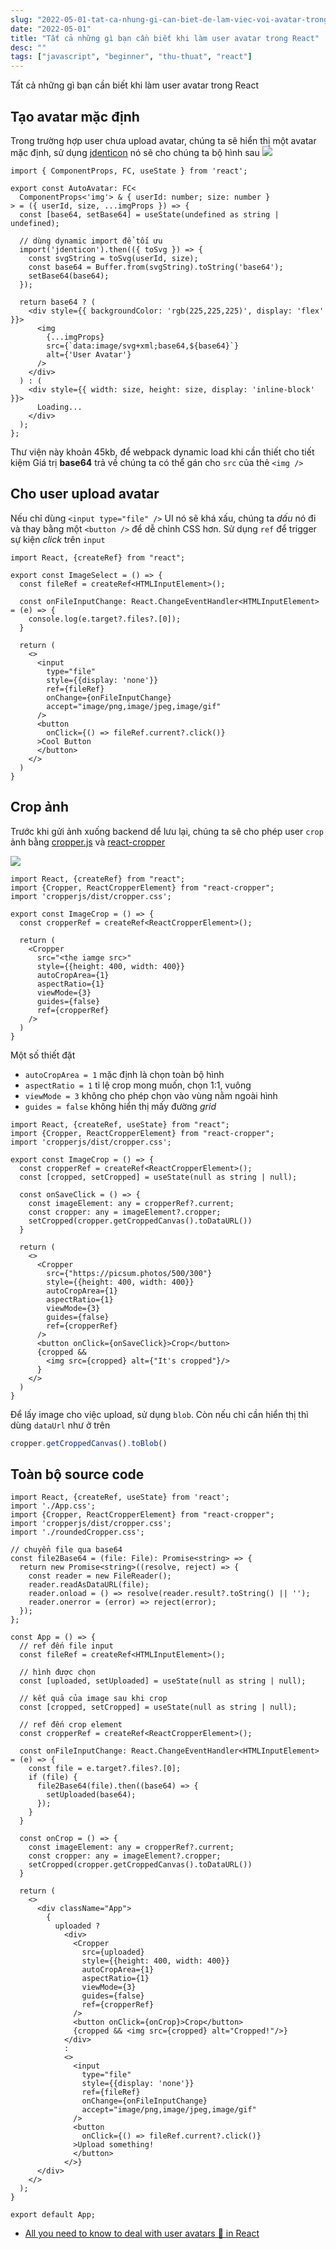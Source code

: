 ```yaml
---
slug: "2022-05-01-tat-ca-nhung-gi-can-biet-de-lam-viec-voi-avatar-trong-react"
date: "2022-05-01"
title: "Tất cả những gì bạn cần biết khi làm user avatar trong React"
desc: ""
tags: ["javascript", "beginner", "thu-thuat", "react"]
---
```


Tất cả những gì bạn cần biết khi làm user avatar trong React
## Tạo avatar mặc định
Trong trường hợp user chưa upload avatar, chúng ta sẽ hiển thị một avatar mặc định, sử dụng [jdenticon](https://www.npmjs.com/package/jdenticon) nó sẽ cho chúng ta bộ hình sau
![](https://res.cloudinary.com/practicaldev/image/fetch/s--kYzqAMFa--/c_limit%2Cf_auto%2Cfl_progressive%2Cq_auto%2Cw_880/https://dev-to-uploads.s3.amazonaws.com/uploads/articles/jrn6svy3k9b3qznrgkla.png)

```tsx
import { ComponentProps, FC, useState } from 'react';

export const AutoAvatar: FC<
  ComponentProps<'img'> & { userId: number; size: number }
> = ({ userId, size, ...imgProps }) => {
  const [base64, setBase64] = useState(undefined as string | undefined);

  // dùng dynamic import để tối ưu
  import('jdenticon').then(({ toSvg }) => {
    const svgString = toSvg(userId, size);
    const base64 = Buffer.from(svgString).toString('base64');
    setBase64(base64);
  });

  return base64 ? (
    <div style={{ backgroundColor: 'rgb(225,225,225)', display: 'flex' }}>
      <img
        {...imgProps}
        src={`data:image/svg+xml;base64,${base64}`}
        alt={'User Avatar'}
      />
    </div>
  ) : (
    <div style={{ width: size, height: size, display: 'inline-block' }}>
      Loading...
    </div>
  );
};
```
Thư viện này khoản 45kb, để webpack dynamic load khi cần thiết cho tiết kiệm
Giá trị **base64** trả về chúng ta có thể gán cho `src` của thẻ `<img />`

## Cho user upload avatar

Nếu chỉ dùng `<input type="file" />` UI nó sẽ khá xấu, chúng ta *dấu* nó đi và thay bằng một `<button />` để dễ chỉnh CSS hơn. Sử dụng `ref` để trigger sự kiện *click* trên `input`

```tsx
import React, {createRef} from "react";

export const ImageSelect = () => {
  const fileRef = createRef<HTMLInputElement>();

  const onFileInputChange: React.ChangeEventHandler<HTMLInputElement> = (e) => {
    console.log(e.target?.files?.[0]);
  }

  return (
    <>
      <input
        type="file"
        style={{display: 'none'}}
        ref={fileRef}
        onChange={onFileInputChange}
        accept="image/png,image/jpeg,image/gif"
      />
      <button
        onClick={() => fileRef.current?.click()}
      >Cool Button
      </button>
    </>
  )
}
```

## Crop ảnh

Trước khi gửi ảnh xuống backend dể lưu lại, chúng ta sẽ cho phép user `crop` ảnh bằng [cropper.js](https://fengyuanchen.github.io/cropperjs/) và [react-cropper](https://www.npmjs.com/package/react-cropper)

![](https://res.cloudinary.com/practicaldev/image/fetch/s--B3T2HPu8--/c_limit%2Cf_auto%2Cfl_progressive%2Cq_66%2Cw_880/https://dev-to-uploads.s3.amazonaws.com/uploads/articles/rmvn8upi2y1onvpsvclt.gif)

```tsx
import React, {createRef} from "react";
import {Cropper, ReactCropperElement} from "react-cropper";
import 'cropperjs/dist/cropper.css';

export const ImageCrop = () => {
  const cropperRef = createRef<ReactCropperElement>();

  return (
    <Cropper
      src="<the iamge src>"
      style={{height: 400, width: 400}}
      autoCropArea={1}
      aspectRatio={1}
      viewMode={3}
      guides={false}
      ref={cropperRef}
    />
  )
}
```

Một số thiết đặt
- `autoCropArea = 1` mặc định là chọn toàn bộ hình
- `aspectRatio = 1` tỉ lệ crop mong muốn, chọn 1:1, vuông
- `viewMode = 3` không cho phép chọn vào vùng nằm ngoài hình
- `guides = false` không hiển thị mấy đường *grid*

```tsx
import React, {createRef, useState} from "react";
import {Cropper, ReactCropperElement} from "react-cropper";
import 'cropperjs/dist/cropper.css';

export const ImageCrop = () => {
  const cropperRef = createRef<ReactCropperElement>();
  const [cropped, setCropped] = useState(null as string | null);

  const onSaveClick = () => {
    const imageElement: any = cropperRef?.current;
    const cropper: any = imageElement?.cropper;
    setCropped(cropper.getCroppedCanvas().toDataURL())
  }

  return (
    <>
      <Cropper
        src={"https://picsum.photos/500/300"}
        style={{height: 400, width: 400}}
        autoCropArea={1}
        aspectRatio={1}
        viewMode={3}
        guides={false}
        ref={cropperRef}
      />
      <button onClick={onSaveClick}>Crop</button>
      {cropped &&
        <img src={cropped} alt={"It's cropped"}/>
      }
    </>
  )
}
```

Để lấy image cho việc upload, sử dụng `blob`. Còn nếu chỉ cần hiển thị thì dùng `dataUrl` như ở trên

```js
cropper.getCroppedCanvas().toBlob()
```

## Toàn bộ source code

```tsx
import React, {createRef, useState} from 'react';
import './App.css';
import {Cropper, ReactCropperElement} from "react-cropper";
import 'cropperjs/dist/cropper.css';
import './roundedCropper.css';

// chuyển file qua base64
const file2Base64 = (file: File): Promise<string> => {
  return new Promise<string>((resolve, reject) => {
    const reader = new FileReader();
    reader.readAsDataURL(file);
    reader.onload = () => resolve(reader.result?.toString() || '');
    reader.onerror = (error) => reject(error);
  });
};

const App = () => {
  // ref đến file input
  const fileRef = createRef<HTMLInputElement>();

  // hình được chọn
  const [uploaded, setUploaded] = useState(null as string | null);

  // kết quả của image sau khi crop
  const [cropped, setCropped] = useState(null as string | null);

  // ref đến crop element
  const cropperRef = createRef<ReactCropperElement>();

  const onFileInputChange: React.ChangeEventHandler<HTMLInputElement> = (e) => {
    const file = e.target?.files?.[0];
    if (file) {
      file2Base64(file).then((base64) => {
        setUploaded(base64);
      });
    }
  }

  const onCrop = () => {
    const imageElement: any = cropperRef?.current;
    const cropper: any = imageElement?.cropper;
    setCropped(cropper.getCroppedCanvas().toDataURL())
  }

  return (
    <>
      <div className="App">
        {
          uploaded ?
            <div>
              <Cropper
                src={uploaded}
                style={{height: 400, width: 400}}
                autoCropArea={1}
                aspectRatio={1}
                viewMode={3}
                guides={false}
                ref={cropperRef}
              />
              <button onClick={onCrop}>Crop</button>
              {cropped && <img src={cropped} alt="Cropped!"/>}
            </div>
            :
            <>
              <input
                type="file"
                style={{display: 'none'}}
                ref={fileRef}
                onChange={onFileInputChange}
                accept="image/png,image/jpeg,image/gif"
              />
              <button
                onClick={() => fileRef.current?.click()}
              >Upload something!
              </button>
            </>}
      </div>
    </>
  );
}

export default App;
```

- [All you need to know to deal with user avatars 👤 in React](https://tolgee.io/blog/manage-user-avatar)

